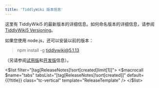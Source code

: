 ```yaml
---
title: 'TiddlyWiki 版本信息'
---
```


这里有 TiddlyWiki5 的最新版本的详细信息。如何命名版本的详细信息，请参阅 [TiddlyWiki5 Versioning](#TiddlyWiki5%20Versioning)。

如果您使用 node.js，还可以安装以前的版本：

> npm install -g tiddlywiki@5.1.13

（另请参阅[试用版](BetaReleases)和[开发版](AlphaReleases)信息）。

<$list filter="[tag[ReleaseNotes]!sort[created]limit[1]]">
 <$macrocall $name="tabs" tabsList="[tag[ReleaseNotes]!sort[created]]" default={{!!title}} class="tc-vertical" template="ReleaseTemplate" />
</$list>
